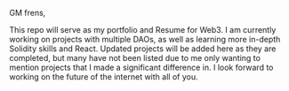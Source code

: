 GM frens,

This repo will serve as my portfolio and Resume for Web3. I am currently working on projects with multiple DAOs, as well as learning more in-depth Solidity skills and React. Updated projects will be added here as they are completed, but many have not been listed due to me only wanting to mention projects that I made a significant difference in. I look forward to working on the future of the internet with all of you.
